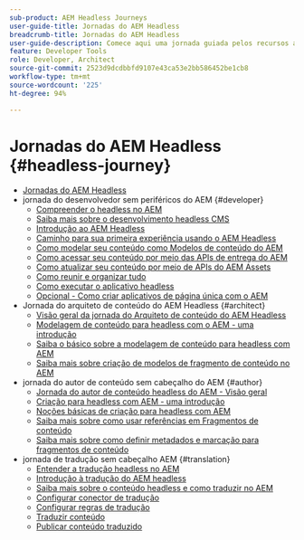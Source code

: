 ```yaml
---
sub-product: AEM Headless Journeys
user-guide-title: Jornadas do AEM Headless
breadcrumb-title: Jornadas do AEM Headless
user-guide-description: Comece aqui uma jornada guiada pelos recursos avançados e flexíveis do AEM Headless, suas funcionalidades e como aproveitá-las em seu projeto.
feature: Developer Tools
role: Developer, Architect
source-git-commit: 2523d9dcdbbfd9107e43ca53e2bb586452be1cb8
workflow-type: tm+mt
source-wordcount: '225'
ht-degree: 94%

---
```



# Jornadas do AEM Headless {#headless-journey}

+ [Jornadas do AEM Headless](/help/journey-headless/home.md)
+ jornada do desenvolvedor sem periféricos do AEM {#developer}
   + [Compreender o headless no AEM](developer/overview.md)
   + [Saiba mais sobre o desenvolvimento headless CMS](developer/learn-about.md)
   + [Introdução ao AEM Headless](developer/getting-started.md)
   + [Caminho para sua primeira experiência usando o AEM Headless](developer/path-to-first-experience.md)
   + [Como modelar seu conteúdo como Modelos de conteúdo do AEM](developer/model-your-content.md)
   + [Como acessar seu conteúdo por meio das APIs de entrega do AEM](developer/access-your-content.md)
   + [Como atualizar seu conteúdo por meio de APIs do AEM Assets](developer/update-your-content.md)
   + [Como reunir e organizar tudo](developer/put-it-all-together.md)
   + [Como executar o aplicativo headless](developer/go-live.md)
   + [Opcional - Como criar aplicativos de página única com o AEM](developer/create-spa.md)
+ Jornada do arquiteto de conteúdo do AEM Headless {#architect}
   + [Visão geral da jornada do Arquiteto de conteúdo do AEM Headless](architect/overview.md)
   + [Modelagem de conteúdo para headless com o AEM - uma introdução](architect/introduction.md)
   + [Saiba o básico sobre a modelagem de conteúdo para headless com AEM](architect/basics.md)
   + [Saiba mais sobre criação de modelos de fragmento de conteúdo no AEM](architect/model-structure.md)
+ jornada do autor de conteúdo sem cabeçalho do AEM {#author}
   + [Jornada do autor de conteúdo headless do AEM - Visão geral](author/overview.md)
   + [Criação para headless com AEM - uma introdução](author/introduction.md)
   + [Noções básicas de criação para headless com AEM](author/basics.md)
   + [Saiba mais sobre como usar referências em Fragmentos de conteúdo](author/references.md)
   + [Saiba mais sobre como definir metadados e marcação para fragmentos de conteúdo](author/metadata-tagging.md)
+ jornada de tradução sem cabeçalho AEM {#translation}
   + [Entender a tradução headless no AEM](translation/overview.md)
   + [Introdução à tradução do AEM headless](translation/getting-started.md)
   + [Saiba mais sobre o conteúdo headless e como traduzir no AEM](translation/learn-about.md)
   + [Configurar conector de tradução](translation/configure-connector.md)
   + [Configurar regras de tradução](translation/translation-rules.md)
   + [Traduzir conteúdo](translation/translate-content.md)
   + [Publicar conteúdo traduzido](translation/publish-content.md)
